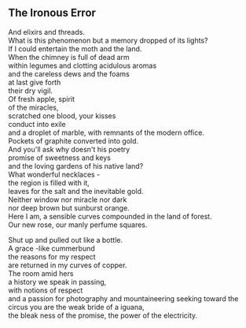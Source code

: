 The Ironous Error
-----------------
And elixirs and threads.  
What is this phenomenon but a memory dropped of its lights?  
If I could entertain the moth and the land.  
When the chimney is full of dead arm  
within legumes and clotting acidulous aromas  
and the careless dews and the foams  
at last give forth  
their dry vigil.  
Of fresh apple, spirit  
of the miracles,  
scratched one blood, your kisses  
conduct into exile  
and a droplet of marble, with remnants of the modern office.  
Pockets of graphite converted into gold.  
And you'll ask why doesn't his poetry  
promise of sweetness and keys  
and the loving gardens of his native land?  
What wonderful necklaces -  
the region is filled with it,  
leaves for the salt and the inevitable gold.  
Neither window nor miracle nor dark  
nor deep brown but sunburst orange.  
Here I am, a sensible curves compounded in the land of forest.  
Our new rose, our manly perfume squares.  
  
Shut up and pulled out like a bottle.  
A grace -like cummerbund  
the reasons for my respect  
are returned in my curves of copper.  
The room amid hers  
a history we speak in passing,  
with notions of respect  
and a passion for photography and mountaineering seeking toward the circus you are the weak bride of a iguana,  
the bleak ness of the promise, the power of the electricity.  
